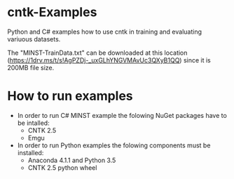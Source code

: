 # cntk-Examples
Python and C# examples how to use cntk in training and evaluating variuous datasets.

The "MINST-TrainData.txt" can be downloaded at this location (https://1drv.ms/t/s!AgPZDj-_uxGLhYNGVMAvUc3QXyB1QQ) since it is 200MB file size.

# How to run examples

- In order to run C# MINST example the folowing NuGet packages have to be intalled:
	- CNTK 2.5  
	- Emgu 
- In order to run Python examples the folowing components must be installed:
	- Anaconda 4.1.1 and Python 3.5 
	- CNTK 2.5 python wheel

